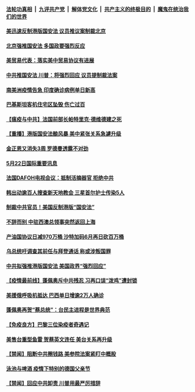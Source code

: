 ####  [法轮功真相](../../../../basic/blob/master/README.md?t=05230431) &nbsp;|&nbsp; [九评共产党](../../../../9ping.md/blob/master/README.md?t=05230431) &nbsp;|&nbsp; [解体党文化](../../../../jtdwh.md/blob/master/README.md?t=05230431)  &nbsp;|&nbsp; [共产主义的终极目的](../../../../gczydzjmd.md/blob/master/README.md?t=05230431) &nbsp;|&nbsp; [魔鬼在统治我们的世界](../../../../mgztzwmdsj.md/blob/master/README.md?t=05230431) 


#### [美迅速反制港版国安法 议员推议案制裁北京](../pages/prog202/a102853488.md?t=05230431) 


#### [北京强推国安法 多国政要强烈反应](../pages/prog202/a102853539.md?t=05230431) 

#### [美贸易代表：落实美中贸易协议有进展](../pages/prog202/a102853544.md?t=05230431) 

#### [中共推国安法 川普：将强烈回应 议员提制裁法案](../pages/prog202/a102853522.md?t=05230431) 

#### [南美洲疫情告急 印度确诊病例单日新高](../pages/prog202/a102853480.md?t=05230431) 

#### [巴基斯坦客机住宅区坠毁 伤亡过百](../pages/prog202/a102853493.md?t=05230431) 

#### [【瘟疫与中共】法国前部长帕特里克·德维德建之死](../pages/prog202/a102853447.md?t=05230431) 

#### [【重播】港版国安法酿风暴 美中紧张关系急遽升级](../pages/prog202/a102853355.md?t=05230431) 

#### [金正恩又消失3周 罗德曼透露不对劲](../pages/prog202/a102853373.md?t=05230431) 

#### [5月22日国际重要讯息](../pages/prog202/a102853342.md?t=05230431) 

#### [法国DAFOH电视会议：抵制活摘器官 拒绝中共](../pages/prog202/a102853279.md?t=05230431) 

#### [韩出动逾百人搜查新天地教会 三星首尔护士传染5人](../pages/prog202/a102853243.md?t=05230431) 

#### [制裁中共官员！美国反制港版“国安法”](../pages/prog202/a102853178.md?t=05230431) 

#### [不辞而别 中驻西澳总领事突然返回上海](../pages/prog202/a102853214.md?t=05230431) 

#### [产油国协议日减970万桶 沙特加码6月再日砍百万桶](../pages/prog202/a102853164.md?t=05230431) 

#### [乌总统吁调查其前任与拜登通话 称或涉叛国罪](../pages/prog202/a102853148.md?t=05230431) 

#### [中共拟强推港版国安法 美国政界“强烈回应”](../pages/prog202/a102853068.md?t=05230431) 

#### [【疫情最前线】蓬佩奥斥中共残忍 习再口误“泼鸡”遭封锁](../pages/prog202/a102853058.md?t=05230431) 

#### [美援俄呼吸机抵达 巴西单日增逾2万人确诊](../pages/prog202/a102852879.md?t=05230431) 


#### [蓬佩奥再贺“蔡总统”：台民主进程是世界典范](../pages/prog202/a102852855.md?t=05230431) 

#### [【免疫良方】巴黎三位染疫者奇遇记](../pages/prog202/a102852996.md?t=05230431) 


#### [美售台重型鱼雷 贺蔡英文连任 美台关系再升级](../pages/prog202/a102852977.md?t=05230431) 

#### [【禁闻】阻断中共圈钱路 美参院法案紧盯中概股](../pages/prog202/a102852967.md?t=05230431) 

#### [泳池与啤酒 疫情下特别的德国父亲节](../pages/prog202/a102852907.md?t=05230431) 

#### [【禁闻】回应中共卸责 川普用最严厉措辞](../pages/prog202/a102852872.md?t=05230431) 


